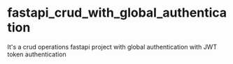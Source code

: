 # fastapi_crud_with_global_authentication
It's a crud operations fastapi project with global authentication with JWT token authentication
